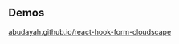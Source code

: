 ## Demos

[abudayah.github.io/react-hook-form-cloudscape](https://abudayah.github.io/react-hook-form-cloudscape)
